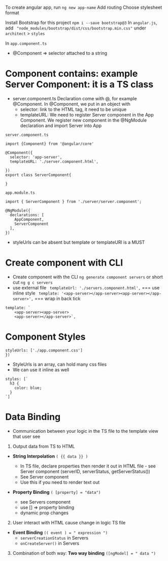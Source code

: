 To create angular app, run `ng new app-name`
Add routing
Choose stylesheet format

Install Bootstrap for this project `npm i --save bootstrap@3`
In `angular.js`, add ` "node_modules/bootstrap/dist/css/bootstrap.min.css"` under `architect` > `styles`

In ```app.component.ts```
- @Component => selector attached to a string

# Component contains: example Server Component: it is a TS class
- server.component.ts
Declaration come with @, for example @Component.
In @Component, we put in an object with
    - selector: link to the HTML tag, it need to be unique
    - templateURL: 
We need to register Server component in the App Component. We register new component in the @NgModule declaration and import Server into App
``` 
server.component.ts

import {Component} from '@angular/core'

@Component({
  selector: 'app-server',
  templateURL: './server.component.html',

})
export class ServerComponent{
  
}
```
```
app.module.ts

import { ServerComponent } from './server/server.component';

@NgModule({
  declarations: [
    AppComponent,
    ServerComponent
  ],
})
```

- styleUrls can be absent but template or templateURl is a MUST

# Create component with CLI

- Create component with the CLI `ng generate component servers` or short cut `ng g c servers`
- use external file ` templateUrl: './servers.component.html',` 
===  use inline style ` template: '<app-server></app-server><app-server></app-server>',` 
=== wrap in back tick
```
template: `
    <app-server><app-server>
    <app-server></app-server>`,

```

# Component Styles
```
styleUrls: ['./app.component.css']
})
``` 
- StyleUrls is an array, can hold many css files
- We can use it inline as well
```
styles: [`
  h3 {
    color: blue;
  }
`]
```

# Data Binding
- Communication between your logic in the TS file to the template view that user see

1. Output data from TS to HTML
  - **String Interpolation** `( {{ data }} )`
    - In TS file, declare properties then render it out in HTML file - see Server component (serverID, serverStatus, getServerStatus())
    - See Server component
    - Use this if you need to render text out

  - **Property Binding** `( [property] = "data")`
    - see Servers component
    - use [] => property binding
    - dynamic prop changes

2. User interact with HTML cause change in logic TS file
  - **Event Binding** `(( event ) = " expression ")`
    - `serverCreationStatus` in Servers
    - `onCreateServer()` in Servers 

3. Combination of both way: **Two way binding** `([ngModel] = " data ")`

